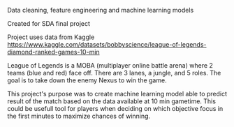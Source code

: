 Data cleaning, feature engineering and machine learning models 

Created for SDA final project


Project uses data from Kaggle https://www.kaggle.com/datasets/bobbyscience/league-of-legends-diamond-ranked-games-10-min

League of Legends is a MOBA (multiplayer online battle arena) where 2 teams (blue and red) face off. There are 3 lanes, a jungle, and 5 roles. The goal is to take down the enemy Nexus to win the game.

This project's purpose was to create machine learning model able to predict result of the match based on the data available at 10 min gametime. This could be usefull tool for players when deciding on which objective focus in the first minutes to maximize chances of winning.
